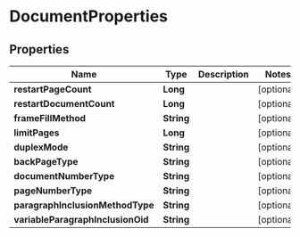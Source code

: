

# DocumentProperties


## Properties

| Name | Type | Description | Notes |
|------------ | ------------- | ------------- | -------------|
|**restartPageCount** | **Long** |  |  [optional] |
|**restartDocumentCount** | **Long** |  |  [optional] |
|**frameFillMethod** | **String** |  |  [optional] |
|**limitPages** | **Long** |  |  [optional] |
|**duplexMode** | **String** |  |  [optional] |
|**backPageType** | **String** |  |  [optional] |
|**documentNumberType** | **String** |  |  [optional] |
|**pageNumberType** | **String** |  |  [optional] |
|**paragraphInclusionMethodType** | **String** |  |  [optional] |
|**variableParagraphInclusionOid** | **String** |  |  [optional] |



